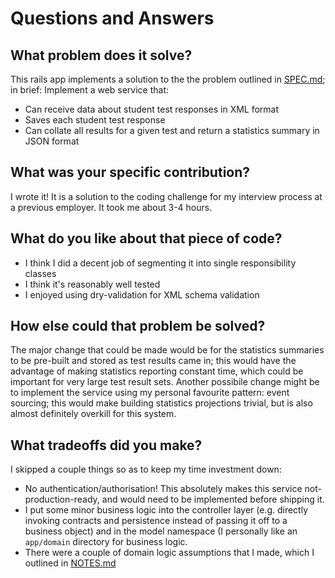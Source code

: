 # Questions and Answers
## What problem does it solve?
This rails app implements a solution to the the problem outlined in [SPEC.md](SPEC.md); in brief:
Implement a web service that:
- Can receive data about student test responses in XML format
- Saves each student test response
- Can collate all results for a given test and return a statistics summary in JSON format

## What was your specific contribution?
I wrote it! It is a solution to the coding challenge for my interview process at a previous employer. It took me about 3-4 hours.

## What do you like about that piece of code?
- I think I did a decent job of segmenting it into single responsibility classes
- I think it's reasonably well tested
- I enjoyed using dry-validation for XML schema validation

## How else could that problem be solved?
The major change that could be made would be for the statistics summaries to be pre-built and stored as test results came in; this would have the advantage of making statistics reporting constant time, which could be important for very large test result sets. Another possibile change might be to implement the service using my personal favourite pattern: event sourcing; this would make building statistics projections trivial, but is also almost definitely overkill for this system.

## What tradeoffs did you make? 
I skipped a couple things so as to keep my time investment down:
- No authentication/authorisation! This absolutely makes this service not-production-ready, and would need to be implemented before shipping it.
- I put some minor business logic into the controller layer (e.g. directly invoking contracts and persistence instead of passing it off to a business object) and in the model namespace (I personally like an `app/domain` directory for business logic.
- There were a couple of domain logic assumptions that I made, which I outlined in [NOTES.md](NOTES.md)
